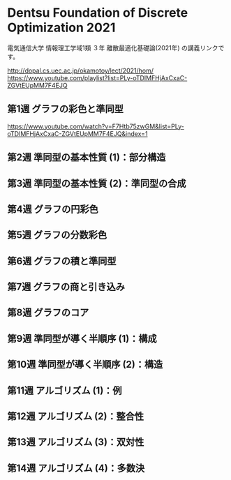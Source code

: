 # Dentsu Foundation of Discrete Optimization 2021

電気通信大学 情報理工学域1類 ３年 離散最適化基礎論(2021年) の講義リンクです。  

http://dopal.cs.uec.ac.jp/okamotoy/lect/2021/hom/  
https://www.youtube.com/playlist?list=PLy-oTDIMFHjAxCxaC-ZGVtEUpMM7F4EJQ  


## 第1週 グラフの彩色と準同型

https://www.youtube.com/watch?v=F7Htb75zwGM&list=PLy-oTDIMFHjAxCxaC-ZGVtEUpMM7F4EJQ&index=1  


## 第2週 準同型の基本性質 (1)：部分構造


## 第3週 準同型の基本性質 (2)：準同型の合成


## 第4週 グラフの円彩色


## 第5週 グラフの分数彩色


## 第6週 グラフの積と準同型


## 第7週 グラフの商と引き込み


## 第8週 グラフのコア


## 第9週 準同型が導く半順序 (1)：構成


## 第10週 準同型が導く半順序 (2)：構造


## 第11週 アルゴリズム (1)：例


## 第12週 アルゴリズム (2)：整合性


## 第13週 アルゴリズム (3)：双対性


## 第14週 アルゴリズム (4)：多数決 

